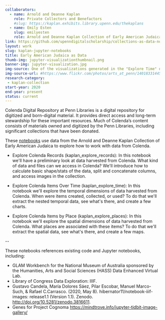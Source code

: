 ```yaml
---
collaborators: 
  - name: Arnold and Deanne Kaplan
    role: Private Collectors and Benefactors
    #slug: https://kaplan.exhibits.library.upenn.edu/thekaplans
  - name: Emily Esten
    slug: emilyesten
    role: Arnold and Deanne Kaplan Collection of Early American Judaica Curator of Digital Humanities
link: https://github.com/upenndigitalscholarship/collections-as-data-notebooks
layout: work
slug: kaplan-jupyter-notebooks
title: Early American Judaica as Data
thumb-img: jupyter-visualizationthumbnail.png
banner-img: jupyter-visualization.jpg
img-source: One of the visualizations generated in the "Explore Time" notebook. This shows that the majority of items in the collection date to the late 19th century. 
img-source-url: #https://www.flickr.com/photos/arts_at_penn/14018331445/
research-category: 
 - kaplan-collection
start-year: 2020
end-year: present
status: current
---
```


Colenda Digital Repository at Penn Libraries is a digital repository for digitized and born-digital material. It provides direct access and long-term stewardship for these important resources. Much of Colenda’s content consists of materials owned and digitized by the Penn Libraries, including significant collections that have been donated.

These [notebooks](https://mybinder.org/v2/gh/upenndigitalscholarship/collections-as-data-notebooks/HEAD) use data from the Arnold and Deanne Kaplan Collection of Early American Judaica to explore how to work with data from Colenda.

* Explore Colenda Records (kaplan_explore_records): In this notebook we'll have a preliminary look at data harvested from Colenda. What kind of data and files can we access in Colenda? We'll introduce how to calculate basic shape/stats of the data, split and concatenate columns, and access images in the collection.

* Explore Colenda Items Over Time (kaplan_explore_time): In this notebook we'll explore the temporal dimensions of data harvested from Colenda. When were items created, collected, or used? To do that we'll extract the nested temporal data, see what's there, and create a few charts.

* Explore Colenda Items by Place (kaplan_explore_places): In this notebook we'll explore the spatial dimensions of data harvested from Colenda. What places are associated with these items? To do that we'll extract the spatial data, see what's there, and create a few maps.

--

These notebooks references existing code and Jupyter notebooks, including:

* GLAM Workbench for the National Museum of Australia sponsored by the Humanities, Arts and Social Sciences (HASS) Data Enhanced Virtual Lab.
* Library of Congress Data Exploration: IIIF.
* Gustavo Candela, María Dolores Sáez, Pilar Escobar, Manuel Marco-Such, & Rafael C.Carrasco. (2020, May 8). hibernator11/notebook-iiif-images: release1.1 (Version 1.1). Zenodo. http://doi.org/10.5281/zenodo.3816611.
* Genes for Project Cognoma
https://mindtrove.info/jupyter-tidbit-image-gallery/